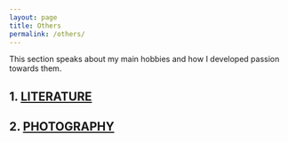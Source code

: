 ```yaml
---
layout: page
title: Others
permalink: /others/
---
```


This section speaks about my main hobbies and how I developed passion towards them.

## 1. [LITERATURE](http://www.anirudhkm.com/others/literature/)  
## 2. [PHOTOGRAPHY](http://www.anirudhkm.com/others/photography/)